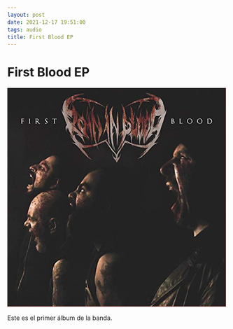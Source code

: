 ```yaml
---
layout: post
date: 2021-12-17 19:51:00
tags: audio
title: First Blood EP
---
```

# First Blood EP

![First Blood EP](./images/firstblood.jpg)

Este es el primer álbum de la banda.